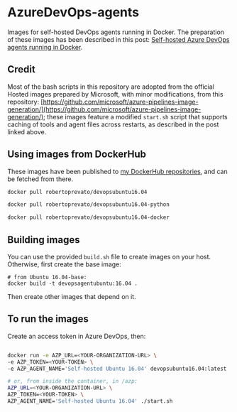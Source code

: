 # AzureDevOps-agents
Images for self-hosted DevOps agents running in Docker. The preparation of these images has been described in this post: [Self-hosted Azure DevOps agents running in Docker](https://robertoprevato.github.io).

## Credit
Most of the bash scripts in this repository are adopted from the official Hosted images prepared by Microsoft, with minor modifications, from this repository: [https://github.com/microsoft/azure-pipelines-image-generation/](https://github.com/microsoft/azure-pipelines-image-generation/); these images feature a modified `start.sh` script that supports caching of tools and agent files across restarts, as described in the post linked above.

## Using images from DockerHub
These images have been published to [my DockerHub repositories](https://hub.docker.com/u/robertoprevato), and can be fetched from there.

```bash
docker pull robertoprevato/devopsubuntu16.04

docker pull robertoprevato/devopsubuntu16.04-python

docker pull robertoprevato/devopsubuntu16.04-docker
```

## Building images
You can use the provided `build.sh` file to create images on your host.
Otherwise, first create the base image:

```
# from Ubuntu 16.04-base:
docker build -t devopsagentubuntu:16.04 .
```

Then create other images that depend on it.

## To run the images
Create an access token in Azure DevOps, then:

```bash

docker run -e AZP_URL=<YOUR-ORGANIZATION-URL> \
-e AZP_TOKEN=<YOUR-TOKEN> \
-e AZP_AGENT_NAME='Self-hosted Ubuntu 16.04' devopsubuntu16.04:latest

# or, from inside the container, in /azp:
AZP_URL=<YOUR-ORGANIZATION-URL> \
AZP_TOKEN=<YOUR-TOKEN> \
AZP_AGENT_NAME='Self-hosted Ubuntu 16.04' ./start.sh
```
